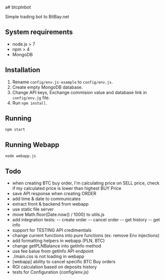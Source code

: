 a# btcplnbot

Simple trading bot to BitBay.net

## System requirements

- node.js > 7
- npm > 4
- MongoDB

## Installation

1. Rename `config/env.js-example` to `config/env.js`.
2. Create empty MongoDB database.
3. Change API keys, Exchange commision value and database link in `config/env.jg` file.
4. Run `npm install`.

## Running

`npm start`

## Running Webapp

`node webapp.js`

## Todo

- when creating BTC buy order, I'm calculating price on SELL price, check if my calculated price is lower than highest BUY Price
- save API response when creating ORDER
- add time & date to communicates
- extract front & backend from webapp
- use static file server
- move Math.floor(Date.now() / 1000) to utils.js
- add integration tests:
-- create order
-- cancel order
-- get history
-- get info
- support for TESTING API credimentials
- change current functions into pure functions (ex. remove Env injections)
- add formatting helpers in webapp (PLN, BTC)
- change getPLNBalance into getInfo method
- use fee balue from getInfo API endpoint
- ./main.css is not loading in webapp
- [webapp] ability to cancel specific BTC Buy orders
- ROI calculation based on deposits history
- tests for Configuration (config/env.js)
